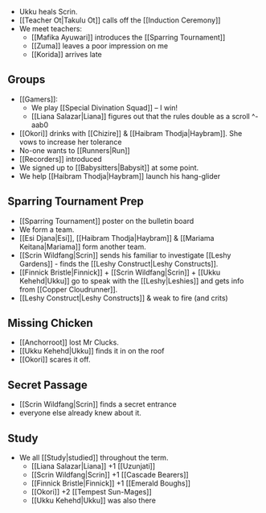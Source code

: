  * Ukku heals Scrin.
* [[Teacher Ot|Takulu Ot]] calls off the [[Induction Ceremony]]
* We meet teachers:
	* [[Mafika Ayuwari]] introduces the [[Sparring Tournament]] 
	* [[Zuma]] leaves a poor impression on me
	* [[Korida]] arrives late
## Groups
* [[Gamers]]:
	* We play [[Special Divination Squad]] – I win!
	* [[Liana Salazar|Liana]] figures out that the rules double as a scroll ^-aab0
* [[Okori]] drinks with [[Chizire]] & [[Haibram Thodja|Haybram]]. She vows to increase her tolerance
*  No-one wants to [[Runners|Run]]
*  [[Recorders]] introduced
* We signed up to [[Babysitters|Babysit]] at some point.
* We help [[Haibram Thodja|Haybram]] launch his hang-glider
## Sparring Tournament Prep
* [[Sparring Tournament]] poster on the bulletin board
* We form a team.
* [[Esi Djana|Esi]], [[Haibram Thodja|Haybram]] & [[Mariama Keitana|Mariama]] form another team.
* [[Scrin Wildfang|Scrin]] sends his familiar to investigate [[Leshy Gardens]] - finds the [[Leshy Construct|Leshy Constructs]].
* [[Finnick Bristle|Finnick]] + [[Scrin Wildfang|Scrin]] + [[Ukku Kehehd|Ukku]]  go to speak with the [[Leshy|Leshies]] and gets info from [[Copper Cloudrunner]].
* [[Leshy Construct|Leshy Constructs]] & weak to fire (and crits)
## Missing Chicken
* [[Anchorroot]] lost Mr Clucks.
* [[Ukku Kehehd|Ukku]] finds it in on the roof
* [[Okori]] scares it off.
## Secret Passage
* [[Scrin Wildfang|Scrin]]  finds a secret entrance
* everyone else already knew about it. 
## Study
* We all [[Study|studied]] throughout the term.
	* [[Liana Salazar|Liana]] +1 [[Uzunjati]] 
	* [[Scrin Wildfang|Scrin]] +1 [[Cascade Bearers]] 
	* [[Finnick Bristle|Finnick]] +1 [[Emerald Boughs]]
	* [[Okori]] +2 [[Tempest Sun-Mages]] 
	* [[Ukku Kehehd|Ukku]] was also there
